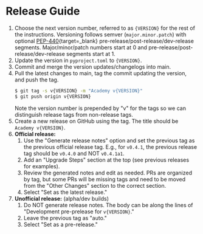 # Release Guide

1. Choose the next version number, referred to as `{VERSION}` for the
   rest of the instructions. Versioning follows semver
   (`major.minor.patch`) with optional [PEP-440](https://peps.python.org/pep-0440){target=_blank}
   pre-release/post-release/dev-release segments. Major/minor/patch numbers
   start at 0 and pre-release/post-release/dev-release segments start at 1.
2. Update the version in `pyproject.toml` to `{VERSION}`.
3. Commit and merge the version updates/changelogs into main.
4. Pull the latest changes to main, tag the commit updating the version, and push the tag.
   ```bash
   $ git tag -s v{VERSION} -m "Academy v{VERSION}"
   $ git push origin v{VERSION}
   ```
   Note the version number is prepended by "v" for the tags so we can
   distinguish release tags from non-release tags.
5. Create a new release on GitHub using the tag. The title should be
   `Academy v{VERSION}`.
6. **Official release:**
    1. Use the "Generate release notes" option and set the previous tag as the previous official release tag. E.g., for `v0.4.1`, the previous release tag should be `v0.4.0` and NOT `v0.4.1a1`.
    2. Add an "Upgrade Steps" section at the top (see previous releases for examples).
    3. Review the generated notes and edit as needed. PRs are organized by tag, but some PRs will be missing tags and need to be moved from the "Other Changes" section to the correct section.
    4. Select "Set as the latest release."
7. **Unofficial release:** (alpha/dev builds)
    1. Do NOT generate release notes. The body can be along the lines of "Development pre-prelease for `v{VERSION}`."
    2. Leave the previous tag as "auto."
    3. Select "Set as a pre-release."
